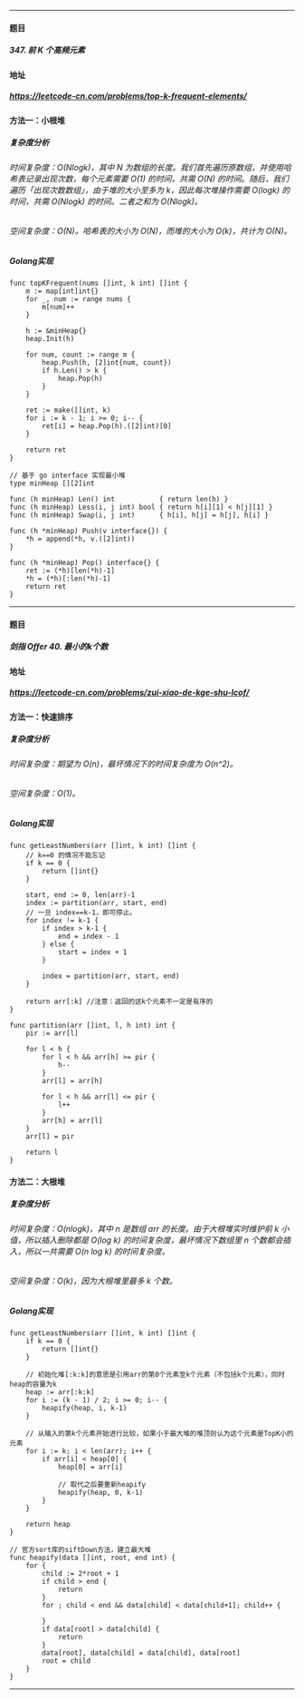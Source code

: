 ***
#### 题目
##### 347. 前 K 个高频元素
#### 地址
##### https://leetcode-cn.com/problems/top-k-frequent-elements/
#### 方法一：小根堆
##### 复杂度分析
###### 时间复杂度：O(Nlogk)，其中 N 为数组的长度。我们首先遍历原数组，并使用哈希表记录出现次数，每个元素需要 O(1) 的时间，共需 O(N) 的时间。随后，我们遍历「出现次数数组」，由于堆的大小至多为 k，因此每次堆操作需要 O(logk) 的时间，共需 O(Nlogk) 的时间。二者之和为 O(Nlogk)。
###### 空间复杂度：O(N)。哈希表的大小为 O(N)，而堆的大小为 O(k)，共计为 O(N)。
##### Golang实现
    func topKFrequent(nums []int, k int) []int {
    	m := map[int]int{}
    	for _, num := range nums {
    		m[num]++
    	}
    
    	h := &minHeap{}
    	heap.Init(h)
    
    	for num, count := range m {
    		heap.Push(h, [2]int{num, count})
    		if h.Len() > k {
    			heap.Pop(h)
    		}
    	}
    
    	ret := make([]int, k)
    	for i := k - 1; i >= 0; i-- {
    		ret[i] = heap.Pop(h).([2]int)[0]
    	}
    
    	return ret
    }
    
    // 基于 go interface 实现最小堆
    type minHeap [][2]int
    
    func (h minHeap) Len() int           { return len(h) }
    func (h minHeap) Less(i, j int) bool { return h[i][1] < h[j][1] }
    func (h minHeap) Swap(i, j int)      { h[i], h[j] = h[j], h[i] }
    
    func (h *minHeap) Push(v interface{}) {
    	*h = append(*h, v.([2]int))
    }
    
    func (h *minHeap) Pop() interface{} {
    	ret := (*h)[len(*h)-1]
    	*h = (*h)[:len(*h)-1]
    	return ret
    }
***
#### 题目
##### 剑指 Offer 40. 最小的k个数
#### 地址
##### https://leetcode-cn.com/problems/zui-xiao-de-kge-shu-lcof/
#### 方法一：快速排序
##### 复杂度分析
###### 时间复杂度：期望为 O(n)，最坏情况下的时间复杂度为 O(n^2)。
###### 空间复杂度：O(1)。
##### Golang实现
    func getLeastNumbers(arr []int, k int) []int {
    	// k==0 的情况不能忘记
    	if k == 0 {
    		return []int{}
    	}
    
    	start, end := 0, len(arr)-1
    	index := partition(arr, start, end)
    	// 一旦 index==k-1，即可停止。
    	for index != k-1 {
    		if index > k-1 {
    			end = index - 1
    		} else {
    			start = index + 1
    		}
    		
    		index = partition(arr, start, end)
    	}
    	
    	return arr[:k] //注意：返回的这k个元素不一定是有序的
    }
    
    func partition(arr []int, l, h int) int {
    	pir := arr[l]
    	
    	for l < h {
    		for l < h && arr[h] >= pir {
    			h--
    		}
    		arr[l] = arr[h]
    		
    		for l < h && arr[l] <= pir {
    			l++
    		}
    		arr[h] = arr[l]
    	}
    	arr[l] = pir
    	
    	return l
    }
#### 方法二：大根堆
##### 复杂度分析
###### 时间复杂度：O(nlogk)，其中 n 是数组 arr 的长度。由于大根堆实时维护前 k 小值，所以插入删除都是 O(log k) 的时间复杂度，最坏情况下数组里 n 个数都会插入，所以一共需要 O(n log k) 的时间复杂度。
###### 空间复杂度：O(k)，因为大根堆里最多 k 个数。
##### Golang实现
    func getLeastNumbers(arr []int, k int) []int {
    	if k == 0 {
    		return []int{}
    	}
    
    	// 初始化堆[:k:k]的意思是引用arr的第0个元素至k个元素（不包括k个元素），同时heap的容量为k
    	heap := arr[:k:k]
    	for i := (k - 1) / 2; i >= 0; i-- {
    		heapify(heap, i, k-1)
    	}
    
    	// 从输入的第k个元素开始进行比较，如果小于最大堆的堆顶则认为这个元素是TopK小的元素
    	for i := k; i < len(arr); i++ {
    		if arr[i] < heap[0] {
    			heap[0] = arr[i]
    
    			// 取代之后要重新heapify
    			heapify(heap, 0, k-1)
    		}
    	}
    	
    	return heap
    }
    
    // 官方sort库的siftDown方法，建立最大堆
    func heapify(data []int, root, end int) {
    	for {
    		child := 2*root + 1
    		if child > end {
    			return
    		}
    		for ; child < end && data[child] < data[child+1]; child++ {
    
    		}
    		if data[root] > data[child] {
    			return
    		}
    		data[root], data[child] = data[child], data[root]
    		root = child
    	}
    }
***